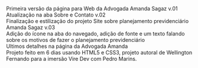 Primeira versão da página para Web da Advogada Amanda Sagaz v.01
<br>
Atualização na aba Sobre e Contato v.02
<br>
Finalização e estilização do projeto Site sobre planejamento previdenciário Amanda Sagaz v.03
<br>
Adição do ícone na aba do navegado, adição de fonte e um texto falando sobre os motivos de fazer o planejamento previdenciário
<br>
Ultimos detalhes na página da Advogada Amanda 
<br>
Projeto feito em 6 dias usando HTML5 e CSS3, projeto autoral de Wellington Fernando para a imersão Vire Dev com Pedro Marins.